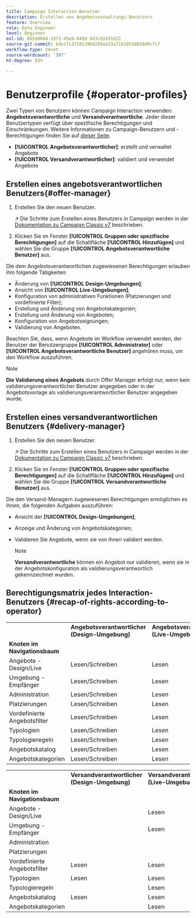 ```yaml
---
title: Campaign Interaction-Benutzer
description: Erstellen von Angebotsverwaltungs-Benutzern
feature: Overview
role: Data Engineer
level: Beginner
exl-id: 865ddb84-3373-45e0-849d-9d3c92455d22
source-git-commit: bda1fc37181396d295ee23a7161053d839d9cfc7
workflow-type: tm+mt
source-wordcount: '387'
ht-degree: 83%

---
```


# Benutzerprofile {#operator-profiles}

Zwei Typen von Benutzern können Campaign Interaction verwenden: **Angebotsverantwortliche** und **Versandverantwortliche**. Jeder dieser Benutzertypen verfügt über spezifische Berechtigungen und Einschränkungen. Weitere Informationen zu Campaign-Benutzern und -Berechtigungen finden Sie auf [dieser Seite](../start/permissions.md).

* **[!UICONTROL Angebotsverantwortlicher]**: erstellt und verwaltet Angebote
* **[!UICONTROL Versandverantwortlicher]**: validiert und verwendet Angebote

## Erstellen eines angebotsverantwortlichen Benutzers{#offer-manager}

1. Erstellen Sie den neuen Benutzer.

   ↗️ Die Schritte zum Erstellen eines Benutzers in Campaign werden in der [Dokumentation zu Campaign Classic v7](https://experienceleague.adobe.com/docs/campaign-classic/using/getting-started/permissions/access-management-operators.html?lang=de) beschrieben.

1. Klicken Sie im Fenster **[!UICONTROL Gruppen oder spezifische Berechtigungen]** auf die Schaltfläche **[!UICONTROL Hinzufügen]** und wählen Sie die Gruppe **[!UICONTROL Angebotsverantwortliche Benutzer]** aus.

Die dem Angebotsverantwortlichen zugewiesenen Berechtigungen erlauben ihm folgende Tätigkeiten:

* Änderung von **[!UICONTROL Design-Umgebungen]**;
* Ansicht von **[!UICONTROL Live-Umgebungen]**;
* Konfiguration von administrativen Funktionen (Platzierungen und vordefinierte Filter);
* Erstellung und Änderung von Angebotskategorien;
* Erstellung und Änderung von Angeboten;
* Konfiguration von Angebotseignungen;
* Validierung von Angeboten.

Beachten Sie, dass, wenn Angebote im Workflow verwendet werden, der Benutzer der Benutzergruppe **[!UICONTROL Administrator]** oder **[!UICONTROL Angebotsverantwortliche Benutzer]** angehören muss, um den Workflow auszuführen.

>[!NOTE]
>
>**Die Validierung eines Angebots** durch Offer Manager erfolgt nur, wenn kein validierungsverantwortlicher Benutzer angegeben oder in der Angebotsvorlage als validierungsverantwortlicher Benutzer angegeben wurde.

## Erstellen eines versandverantwortlichen Benutzers {#delivery-manager}

1. Erstellen Sie den neuen Benutzer.

   ↗️ Die Schritte zum Erstellen eines Benutzers in Campaign werden in der [Dokumentation zu Campaign Classic v7](https://experienceleague.adobe.com/docs/campaign-classic/using/getting-started/permissions/access-management-operators.html) beschrieben.

1. Klicken Sie im Fenster **[!UICONTROL Gruppen oder spezifische Berechtigungen]** auf die Schaltfläche **[!UICONTROL Hinzufügen]** und wählen Sie die Gruppe **[!UICONTROL Versandverantwortliche Benutzer]** aus.

Die den Versand-Managern zugewiesenen Berechtigungen ermöglichen es ihnen, die folgenden Aufgaben auszuführen:

* Ansicht der **[!UICONTROL Design-Umgebungen]**;
* Anzeige und Änderung von Angebotskategorien;
* Validieren Sie Angebote, wenn sie von ihnen validiert werden.

   >[!NOTE]
   >
   >**Versandverantwortliche** können ein Angebot nur validieren, wenn sie in der Angebotskonfiguration als validierungsverantwortlich gekennzeichnet wurden.

## Berechtigungsmatrix jedes Interaction-Benutzers {#recap-of-rights-according-to-operator}

<table> 
 <tbody> 
  <tr> 
   <td> </td> 
   <td> <strong>Angebotsverantwortlicher (Design-Umgebung)</strong><br /> </td> 
   <td> <strong>Angebotsverantwortlicher (Live-Umgebung)</strong><br /> </td> 
  </tr> 
  <tr> 
   <td> <strong>Knoten im Navigationsbaum</strong><br /> </td> 
   <td> </td> 
   <td> </td> 
  </tr> 
  <tr> 
   <td> Angebote - Design/Live<br /> </td> 
   <td> Lesen/Schreiben<br /> </td> 
   <td> Lesen<br /> </td> 
  </tr> 
  <tr> 
   <td> Umgebung - Empfänger<br /> </td> 
   <td> Lesen/Schreiben<br /> </td> 
   <td> Lesen<br /> </td> 
  </tr> 
  <tr> 
   <td> Administration<br /> </td> 
   <td> Lesen/Schreiben<br /> </td> 
   <td> Lesen<br /> </td> 
  </tr> 
  <tr> 
   <td> Platzierungen<br /> </td> 
   <td> Lesen/Schreiben<br /> </td> 
   <td> Lesen<br /> </td> 
  </tr> 
  <tr> 
   <td> Vordefinierte Angebotsfilter<br /> </td> 
   <td> Lesen/Schreiben<br /> </td> 
   <td> Lesen<br /> </td> 
  </tr> 
  <tr> 
   <td> Typologien<br /> </td> 
   <td> Lesen/Schreiben<br /> </td> 
   <td> Lesen<br /> </td> 
  </tr> 
  <tr> 
   <td> Typologieregeln<br /> </td> 
   <td> Lesen/Schreiben<br /> </td> 
   <td> Lesen<br /> </td> 
  </tr> 
  <tr> 
   <td> Angebotskatalog<br /> </td> 
   <td> Lesen/Schreiben<br /> </td> 
   <td> Lesen<br /> </td> 
  </tr> 
  <tr> 
   <td> Angebotskategorien<br /> </td> 
   <td> Lesen/Schreiben<br /> </td> 
   <td> Lesen<br /> </td> 
  </tr> 
 </tbody> 
</table>

<table> 
 <tbody> 
  <tr> 
   <td> </td> 
   <td> <strong>Versandverantwortlicher (Design-Umgebung)</strong><br /> </td> 
   <td> <strong>Versandverantwortlicher (Live-Umgebung)</strong><br /> </td> 
  </tr> 
  <tr> 
   <td> <strong>Knoten im Navigationsbaum</strong><br /> </td> 
   <td> </td> 
   <td> </td> 
  </tr> 
  <tr> 
   <td> Angebote - Design/Live<br /> </td> 
   <td> </td> 
   <td> Lesen<br /> </td> 
  </tr> 
  <tr> 
   <td> Umgebung - Empfänger<br /> </td> 
   <td> </td> 
   <td> Lesen<br /> </td> 
  </tr> 
  <tr> 
   <td> Administration<br /> </td> 
   <td> </td> 
   <td> </td> 
  </tr> 
  <tr> 
   <td> Platzierungen<br /> </td> 
   <td> </td> 
   <td> </td> 
  </tr> 
  <tr> 
   <td> Vordefinierte Angebotsfilter<br /> </td> 
   <td> Lesen<br /> </td> 
   <td> Lesen<br /> </td> 
  </tr> 
  <tr> 
   <td> Typologien<br /> </td> 
   <td> Lesen<br /> </td> 
   <td> Lesen<br /> </td> 
  </tr> 
  <tr> 
   <td> Typologieregeln<br /> </td> 
   <td> </td> 
   <td> Lesen<br /> </td> 
  </tr> 
  <tr> 
   <td> Angebotskatalog<br /> </td> 
   <td> Lesen<br /> </td> 
   <td> Lesen<br /> </td> 
  </tr> 
  <tr> 
   <td> Angebotskategorien<br /> </td> 
   <td> </td> 
   <td> Lesen<br /> </td> 
  </tr> 
 </tbody> 
</table>
